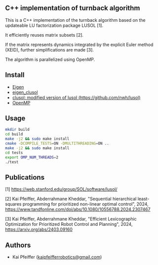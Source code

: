 ## C++ implementation of turnback algorithm

This is a C++ implementation of the turnback algorithm based on the updateable LU factorization package LUSOL [1].

It efficiently reuses matrix subsets [2].

If the matrix represents dynamics integrated by the explicit Euler method (XEID), further simplifications are made [3].

The algorithm is parallelized using OpenMP.

## Install 
   * [Eigen](http://eigen.tuxfamily.org/index.php?title=Main_Page)
   * [eigen_clusol](https://github.com/pfeiffer-kai/eigen_clusol)
   * [clusol: modified version of lusol (https://github.com/nwh/lusol)](https://github.com/pfeiffer-kai/clusol)
   * [OpenMP](https://www.openmp.org/)
   
## Usage

```bash
mkdir build
cd build
make -j2 && sudo make install
cmake -DCOMPILE_TESTS=ON -DMULTITHREADING=ON ..
make -j2 && sudo make install
cd tests
export OMP_NUM_THREADS=2
./test
```

## Publications

<a id="1">[1]</a> https://web.stanford.edu/group/SOL/software/lusol/

<a id="1">[2]</a> Kai Pfeiffer, Abderrahmane Kheddar, "Sequential hierarchical least-squares programming for prioritized non-linear optimal control", 2024, https://www.tandfonline.com/doi/abs/10.1080/10556788.2024.2307467

<a id="1">[3]</a> Kai Pfeiffer, Abderrahmane Kheddar, "Efficient Lexicographic Optimization for Prioritized Robot Control and Planning", 2024, https://arxiv.org/abs/2403.09160

## Authors

- Kai Pfeiffer (<kaipfeifferrobotics@gmail.com>) 
